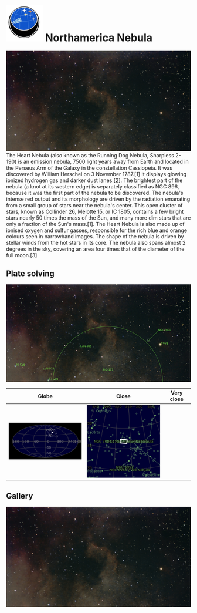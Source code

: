 # ![](../Imaging//Common/pyl-tiny.png) Northamerica Nebula
![IMG](../Imaging//HD/Northamerica_Nebula+01+co.jpg)
The Heart Nebula (also known as the Running Dog Nebula, Sharpless 2-190) is an emission nebula, 7500 light years away from Earth and located in the Perseus Arm of the Galaxy in the constellation Cassiopeia. It was discovered by William Herschel on 3 November 1787.[1] It displays glowing ionized hydrogen gas and darker dust lanes.[2]. The brightest part of the nebula (a knot at its western edge) is separately classified as NGC 896, because it was the first part of the nebula to be discovered. The nebula's intense red output and its morphology are driven by the radiation emanating from a small group of stars near the nebula's center. This open cluster of stars, known as Collinder 26, Melotte 15, or IC 1805, contains a few bright stars nearly 50 times the mass of the Sun, and many more dim stars that are only a fraction of the Sun's mass.[1]. The Heart Nebula is also made up of ionised oxygen and sulfur gasses, responsible for the rich blue and orange colours seen in narrowband images. The shape of the nebula is driven by stellar winds from the hot stars in its core. The nebula also spans almost 2 degrees in the sky, covering an area four times that of the diameter of the full moon.[3]

## Plate solving 


![IMG](../Imaging//HD/Northamerica_Nebula_Annotated.jpg)


| Globe | Close | Very close |
| ----- | ----- | ----- |
|![IMG](../Imaging//HD/Northamerica_Nebula_Globe.jpg) |![IMG](../Imaging//HD/Northamerica_Nebula_Close.jpg) 

## Gallery
![IMG](../Imaging//HD/Northamerica_Nebula+01+co.jpg) 


